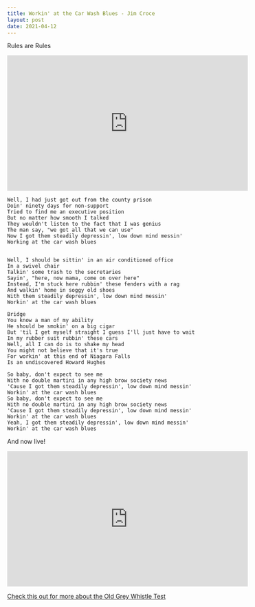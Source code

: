 ```yaml
---
title: Workin' at the Car Wash Blues - Jim Croce
layout: post
date: 2021-04-12
---
```



Rules are Rules

<iframe width="560" height="315" src="https://www.youtube.com/embed/XRrjtbCS_8Y" title="YouTube video player" frameborder="0" allow="accelerometer; autoplay; clipboard-write; encrypted-media; gyroscope; picture-in-picture" allowfullscreen></iframe>

```
Well, I had just got out from the county prison
Doin' ninety days for non-support
Tried to find me an executive position
But no matter how smooth I talked
They wouldn't listen to the fact that I was genius
The man say, "we got all that we can use"
Now I got them steadily depressin', low down mind messin'
Working at the car wash blues


Well, I should be sittin' in an air conditioned office
In a swivel chair
Talkin' some trash to the secretaries
Sayin', "here, now mama, come on over here"
Instead, I'm stuck here rubbin' these fenders with a rag
And walkin' home in soggy old shoes
With them steadily depressin', low down mind messin'
Workin' at the car wash blues

Bridge
You know a man of my ability
He should be smokin' on a big cigar
But 'til I get myself straight I guess I'll just have to wait
In my rubber suit rubbin' these cars
Well, all I can do is to shake my head
You might not believe that it's true
For workin' at this end of Niagara Falls
Is an undiscovered Howard Hughes

So baby, don't expect to see me
With no double martini in any high brow society news
'Cause I got them steadily depressin', low down mind messin'
Workin' at the car wash blues
So baby, don't expect to see me
With no double martini in any high brow society news
'Cause I got them steadily depressin', low down mind messin'
Workin' at the car wash blues
Yeah, I got them steadily depressin', low down mind messin'
Workin' at the car wash blues
```

And now live!

<iframe width="560" height="315" src="https://www.youtube.com/embed/zomwyZEYZNE" title="YouTube video player" frameborder="0" allow="accelerometer; autoplay; clipboard-write; encrypted-media; gyroscope; picture-in-picture" allowfullscreen></iframe>


<a href="https://en.wikipedia.org/wiki/The_Old_Grey_Whistle_Test">Check this out for more about the Old Grey Whistle Test</a>
